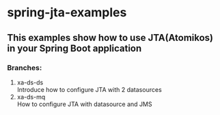 # spring-jta-examples
## This examples show how to use JTA(Atomikos) in your Spring Boot application
### Branches: 
1. xa-ds-ds  
Introduce how to configure JTA with 2 datasources
2. xa-ds-mq  
How to configure JTA with datasource and JMS
